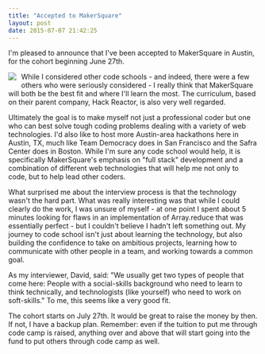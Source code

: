 ```yaml
---
title: "Accepted to MakerSquare"
layout: post
date: 2015-07-07 21:42:25
---
```



I'm pleased to announce that I've been accepted to MakerSquare in Austin, for the cohort beginning June 27th.  

<img style="float:left; padding:0px 10px 10px 0px;" src="http://www.makersquare.com/pictures/mks-icon.png">While I considered other code schools - and indeed, there were a few others who were seriously considered - I really think that MakerSquare will both be the best fit and where I'll learn the most. The curriculum, based on their parent company, Hack Reactor, is also very well regarded.  <!-- break -->

Ultimately the goal is to make myself not just a professional coder but one who can best solve tough coding problems dealing with a variety of web technologies. I'd also like to host more Austin-area hackathons here in Austin, TX, much like Team Democracy does in San Francisco and the Safra Center does in Boston. While I'm sure any code school would help, it is specifically MakerSquare's emphasis on "full stack" development and a combination of different web technologies that will help me not only to code, but to help lead other coders.  

What surprised me about the interview process is that the technology wasn't the hard part. What was really interesting was that while I could clearly do the work, I was unsure of myself - at one point I spent about 5 minutes looking for flaws in an implementation of Array.reduce that was essentially perfect - but I couldn't believe I hadn't left something out. My journey to code school isn't just about learning the technology, but also building the confidence to take on ambitious projects, learning how to communicate with other people in a team, and working towards a common goal. 

As my interviewer, David, said: "We usually get two types of people that come here: People with a social-skills background who need to learn to think technically, and technologists (like yourself) who need to work on soft-skills."  To me, this seems like a very good fit.  

The cohort starts on July 27th. It would be great to raise the money by then. If not, I have a backup plan.  Remember: even if the tuition to put me through code camp is raised, anything over and above that will start going into the fund to put others through code camp as well.